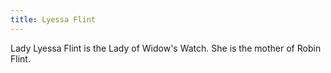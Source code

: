 ```yaml
---
title: Lyessa Flint
---
```


Lady Lyessa Flint is the Lady of Widow's Watch. She is the mother of Robin Flint.


